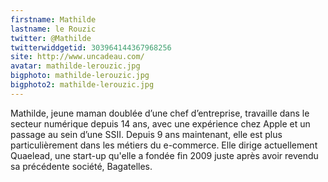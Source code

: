 ```yaml
---
firstname: Mathilde 
lastname: le Rouzic
twitter: @Mathilde
twitterwiddgetid: 303964144367968256
site: http://www.uncadeau.com/
avatar: mathilde-lerouzic.jpg
bigphoto: mathilde-lerouzic.jpg
bigphoto2: mathilde-lerouzic.jpg
---
```


Mathilde, jeune maman doublée d’une chef d’entreprise, travaille dans le secteur numérique depuis 14 ans, avec une expérience chez Apple et un passage au sein d’une SSII. Depuis 9 ans maintenant, elle est plus particulièrement dans les métiers du e-commerce.
Elle dirige actuellement Quaelead, une start-up qu'elle a fondée fin 2009 juste après avoir revendu sa précédente société, Bagatelles.


